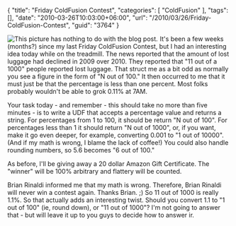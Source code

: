 {
	"title": "Friday ColdFusion Contest",
	"categories": [
		"ColdFusion"
	],
	"tags": [],
	"date": "2010-03-26T10:03:00+06:00",
	"url": "/2010/03/26/Friday-ColdFusion-Contest",
	"guid": "3764"
}

<img src="http://www.raymondcamden.com/images/cfjedi/jedi batmansmall.gif"  title="This picture has nothing to do with the blog post." align="left" style="margin-right: 5px" /> It's been a few weeks (months?) since my last Friday ColdFusion Contest, but I had an interesting idea today while on the treadmill. The news reported that the amount of lost luggage had declined in 2009 over 2010. They reported that "11 out of a 1000" people reported lost luggage. That struct me as a bit odd as normally you see a figure in the form of "N out of 100." It then occurred to me that it must just be that the percentage is less than one percent. Most folks probably wouldn't be able to grok 0.11% at 7AM. 

<p/>

Your task today - and remember - this should take no more than five minutes - is to write a UDF that accepts a percentage value and returns a string. For percentages from 1 to 100, it should be return "N out of 100". For percentages less than 1 it should return "N out of 1000", or, if you want, make it go even deeper, for example, converting 0.001 to "1 out of 10000". (And if my math is wrong, I blame the lack of coffee!) You could also handle rounding numbers, so 5.6 becomes "6 out of 100."
<p/>

As before, I'll be giving away a 20 dollar Amazon Gift Certificate. The "winner" will be 100% arbitrary and flattery will be counted. 

<p/>

Brian Rinaldi informed me that my math is wrong. Therefore, Brian Rinaldi will never win a contest again. Thanks Brian. ;) So 11 out of 1000 is really 1.1%. So that actually adds an interesting twist. Should you convert 1.1 to "1 out of 100" (ie, round down), or "11 out of 1000"? I'm not going to answer that - but will leave it up to you guys to decide how to answer ir.

<br clear="left">